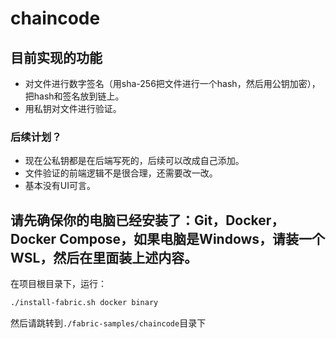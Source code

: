 # chaincode

## 目前实现的功能

- 对文件进行数字签名（用sha-256把文件进行一个hash，然后用公钥加密），把hash和签名放到链上。
- 用私钥对文件进行验证。

### 后续计划？

- 现在公私钥都是在后端写死的，后续可以改成自己添加。
- 文件验证的前端逻辑不是很合理，还需要改一改。
- 基本没有UI可言。

## 请先确保你的电脑已经安装了：Git，Docker，Docker Compose，如果电脑是Windows，请装一个WSL，然后在里面装上述内容。

在项目根目录下，运行：

```bash
./install-fabric.sh docker binary
```

然后请跳转到`./fabric-samples/chaincode`目录下


